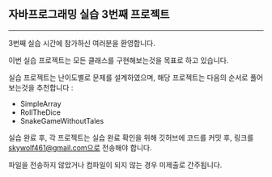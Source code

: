 ## 자바프로그래밍 실습 3번째 프로젝트
<hr>

3번째 실습 시간에 참가하신 여러분을 환영합니다.

이번 실습 프로젝트는 모든 클래스를 구현해보는것을 목표로 하고 있습니다.

실습 프로젝트는 난이도별로 문제를 설계하였으며, 해당 프로젝트는 다음의 순서로 풀어보는것을 추천합니다 :

- SimpleArray
- RollTheDice
- SnakeGameWithoutTales

실습 완료 후, 각 프로젝트는 실습 완료 확인을 위해 깃허브에 코드를 커밋 후, 링크를 skywolf461@gmail.com으로 전송해야 합니다.

파일을 전송하지 않았거나 컴파일이 되지 않는 경우 미제출로 간주됩니다.